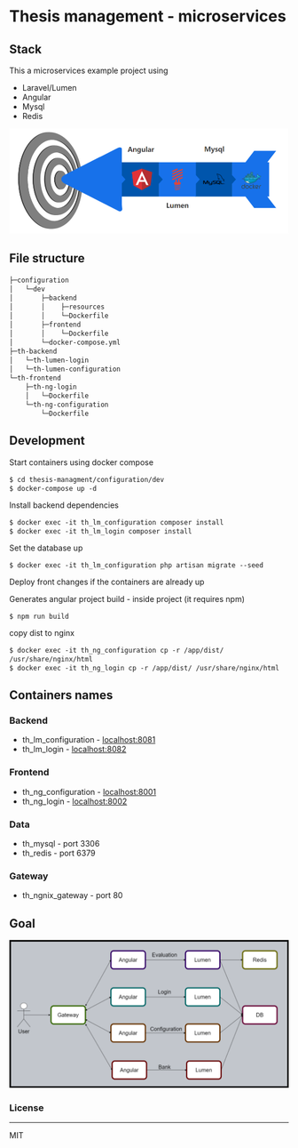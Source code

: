 # Thesis management - microservices

## Stack

This a microservices example project using 

  - Laravel/Lumen 
  - Angular
  - Mysql
  - Redis
  
![architecture](/docs/img/stack.png)

## File structure
```
├─configuration
│   └─dev
│       ├─backend
│       │    ├─resources
│       │    └─Dockerfile
│       ├─frontend
│       │    └─Dockerfile
│       └─docker-compose.yml
├─th-backend
│   └─th-lumen-login
│   └─th-lumen-configuration
└─th-frontend
    ├─th-ng-login
    │   └─Dockerfile
    └─th-ng-configuration
        └─Dockerfile
```
## Development

Start containers using docker compose

```
$ cd thesis-managment/configuration/dev
$ docker-compose up -d
```
Install backend dependencies

```
$ docker exec -it th_lm_configuration composer install
$ docker exec -it th_lm_login composer install
```

Set the database up
```
$ docker exec -it th_lm_configuration php artisan migrate --seed
```
Deploy front changes if the containers are already up

Generates angular project build - inside project (it requires npm)
```
$ npm run build
```
copy dist to nginx
```
$ docker exec -it th_ng_configuration cp -r /app/dist/ /usr/share/nginx/html
$ docker exec -it th_ng_login cp -r /app/dist/ /usr/share/nginx/html
```

## Containers names
### Backend
* th_lm_configuration - [localhost:8081](http:/localhost:8081/api)
* th_lm_login - [localhost:8082](http:/localhost:8082/api)
### Frontend
* th_ng_configuration - [localhost:8001](http:/localhost:8001/)
* th_ng_login - [localhost:8002](http:/localhost:8002/)
### Data
* th_mysql - port 3306
* th_redis - port 6379
### Gateway
* th_ngnix_gateway - port 80

<!-- ## About -->

## Goal
![architecture](/docs/img/architecture.png)

### License
----

MIT

